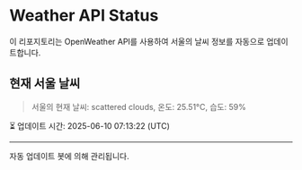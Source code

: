
# Weather API Status

이 리포지토리는 OpenWeather API를 사용하여 서울의 날씨 정보를 자동으로 업데이트합니다.

## 현재 서울 날씨
> 서울의 현재 날씨: scattered clouds, 온도: 25.51°C, 습도: 59%

⏳ 업데이트 시간: 2025-06-10 07:13:22 (UTC)

---
자동 업데이트 봇에 의해 관리됩니다.
